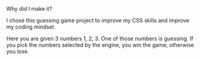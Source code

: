 Why did I make it?

I chose this guessing game project to improve my CSS skills and improve my coding mindset.

Here you are given 3 numbers 1, 2, 3. One of those numbers is guessing. If you pick the numbers selected by the engine, you win the game, otherwise you lose.